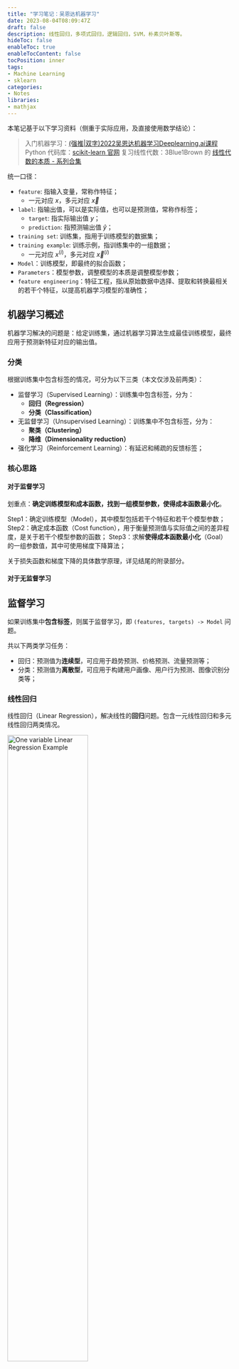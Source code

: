 ```yaml
---
title: "学习笔记：吴恩达机器学习"
date: 2023-08-04T08:09:47Z
draft: false
description: 线性回归，多项式回归，逻辑回归，SVM，朴素贝叶斯等。
hideToc: false
enableToc: true
enableTocContent: false
tocPosition: inner
tags:
- Machine Learning
- sklearn
categories:
- Notes
libraries:
- mathjax
---
```


本笔记基于以下学习资料（侧重于实际应用，及直接使用数学结论）：
> 入门机器学习：[(强推|双字)2022吴恩达机器学习Deeplearning.ai课程](https://www.bilibili.com/video/BV1Pa411X76s/)
> Python 代码库：[scikit-learn 官网](https://scikit-learn.org/stable/index.html)
> 复习线性代数：3Blue1Brown 的 [线性代数的本质 - 系列合集](https://www.bilibili.com/video/BV1ys411472E/)

统一口径：

- `feature`: 指输入变量，常称作特征；
  - 一元对应 $x$，多元对应 $\vec x$
- `label`: 指输出值，可以是实际值，也可以是预测值，常称作标签；
  - `target`: 指实际输出值 $y$；
  - `prediction`: 指预测输出值 $\hat y$；
- `training set`: 训练集，指用于训练模型的数据集；
- `training example`: 训练示例，指训练集中的一组数据；
  - 一元对应 $x^{(i)}$，多元对应 $\vec x^{(i)}$
- `Model`：训练模型，即最终的拟合函数；
- `Parameters`：模型参数，调整模型的本质是调整模型参数；
- `feature engineering`：特征工程，指从原始数据中选择、提取和转换最相关的若干个特征，以提高机器学习模型的准确性；

## 机器学习概述

机器学习解决的问题是：给定训练集，通过机器学习算法生成最佳训练模型，最终应用于预测新特征对应的输出值。

### 分类

根据训练集中包含标签的情况，可分为以下三类（本文仅涉及前两类）：

- 监督学习（Supervised Learning）：训练集中包含标签，分为：
  - **回归（Regression）**
  - **分类（Classification）**
- 无监督学习（Unsupervised Learning）：训练集中不包含标签，分为：
  - **聚类（Clustering）**
  - **降维（Dimensionality reduction）**
- 强化学习（Reinforcement Learning）：有延迟和稀疏的反馈标签；

### 核心思路

#### 对于监督学习

划重点：**确定训练模型和成本函数，找到一组模型参数，使得成本函数最小化**。

Step1：确定训练模型（Model），其中模型包括若干个特征和若干个模型参数；
Step2：确定成本函数（Cost function），用于衡量预测值与实际值之间的差异程度，是关于若干个模型参数的函数；
Step3：求解**使得成本函数最小化**（Goal）的一组参数值，其中可使用梯度下降算法；

关于损失函数和梯度下降的具体数学原理，详见结尾的附录部分。

#### 对于无监督学习


## 监督学习

如果训练集中**包含标签**，则属于监督学习，即 `(features, targets) -> Model` 问题。

共以下两类学习任务：
- 回归：预测值为**连续型**，可应用于趋势预测、价格预测、流量预测等；
- 分类：预测值为**离散型**，可应用于构建用户画像、用户行为预测、图像识别分类等；

### 线性回归

线性回归（Linear Regression），解决线性的**回归**问题。包含一元线性回归和多元线性回归两类情况。

<img src='https://scikit-learn.org/stable/_images/sphx_glr_plot_ols_001.png' alt='One variable Linear Regression Example' width='60%'>

#### 原理

目标：求解一组模型参数 $(\vec{w},b)$ 使得成本函数 $J$ 最小化。

$$ 
f_{\vec{w},b}(\vec{x}) = \sum_{j=1}^{n} w_j x_j + b 
= \begin{bmatrix}w_1 \\\\ w_2 \\\\ \vdots \\\\ w_n \end{bmatrix} \cdot \begin{bmatrix}x_1 \\\\ x_2 \\\\ \vdots \\\\ x_n \end{bmatrix} + b 
= \vec{w} \cdot \vec{x} + b 
\tag{Model}
$$

$$ J(\vec{w},b) = \frac{1}{2m} \displaystyle\sum_{i=1}^{m} (f_{\vec{w},b}(\vec{x}^{(i)}) - y^{(i)})^2 \tag{Cost function} $$

$$ J(\vec{w},b) = \frac{1}{2m} \displaystyle\sum_{i=1}^{m} (f_{\vec{w},b}(\vec{x}^{(i)}) - y^{(i)})^2 + \alpha {\lVert \vec{w} \rVert}_1 \tag{Cost function: L1 norm} $$

$$ J(\vec{w},b) = \frac{1}{2m} \displaystyle\sum_{i=1}^{m} (f_{\vec{w},b}(\vec{x}^{(i)}) - y^{(i)})^2 + \alpha {\lVert \vec{w} \rVert}_2^2 \tag{Cost function: L2 norm} $$

$$ \min_{\vec{w},b} J(\vec{w},b) \tag{Goal} $$

其中，模型参数如下:
- $\vec{w} = \begin{bmatrix}w_1 \\\\ w_2 \\\\ \vdots \\\\ w_n \end{bmatrix}$，分别对应 n 个特征的权重（weights）或系数（coefficients）；
- $b$：偏差（bias）或截距（intercept）；

说明：
- 当 n = 1 时，对应一元线性回归，即 $ f_{w,b}(x) = wx + b $；当 n >= 2 时，对应多元线性回归；
- 对于普通最小二乘法：
  - $MSE = \frac{1}{m} \displaystyle\sum_{i=1}^{m} (f_{\vec{w},b}(\vec{x}^{(i)}) - y^{(i)})^2$，但机器学习中经验使用 $\frac{1}{2} MSE$，仅用于求导数/偏导数时，计算消去常数2，并不影响结果；
- 三种成本函数分别对应的线性回归模型：
  - 普通最小二乘回归；
  - Lasso 回归（也称作 L1 回归或套索回归）：
    - 作用：可进行特征选择，即让特征系数取零；
    - 方法：在最小二乘法的基础上，添加了 L1 正则项 $\alpha {\lVert \vec{w} \rVert}_1$ 作为惩罚（其中 $\alpha > 0$）；
  - Ridge 回归（也称作 L2 回归或岭回归）：
    - 作用：可防止过拟合；
    - 方法：在最小二乘法的基础上，添加了 L2 正则项即 $\alpha {\lVert \vec{w} \rVert}_2^2$ 作为惩罚（其中 $\alpha > 0$）；

#### 示例

##### 一元线性回归

以下示例来源于 sklearn 的糖尿病数据集。

```python
import numpy as np
import matplotlib.pyplot as plt
from sklearn.datasets import load_diabetes
from sklearn.linear_model import LinearRegression
from sklearn.model_selection import train_test_split
from sklearn.metrics import mean_squared_error, r2_score

# 加载数据集：仅取其中一个特征，并拆分训练集/测试集（7/3）
features, target = load_diabetes(return_X_y=True)
feature = features[:, np.newaxis, 2]
X_train, X_test, y_train, y_test = train_test_split(feature, target, test_size=0.3, random_state=8)
print('特征数量：{} 个（原始数据集共 {} 个特征）\n总样本量：共 {} 组，其中训练集 {} 组，测试集 {} 组'.format(feature.shape[1], features.shape[1], target.shape[0], X_train.shape[0], X_test.shape[0]))

# 创建线性回归模型并拟合数据
model = LinearRegression()
model.fit(X_train, y_train)

# 获取模型参数
w = model.coef_
b = model.intercept_
print('模型参数：w={}, b={}'.format(w, b))

# 衡量模型性能：R2 和 MSE
y_train_pred = model.predict(X_train)
y_test_pred = model.predict(X_test)
# R2（决定系数，1最佳），计算等同于 r2_score(y_true, y_pred)
r2_train = model.score(X_train, y_train)
r2_test = model.score(X_test, y_test)
# MSE（均方误差）
mse_train = mean_squared_error(y_train, y_train_pred)
mse_test = mean_squared_error(y_test, y_test_pred)
print('模型性能：\n  训练集：R2={:.3f}, MSE={:.3f}\n  测试集：R2={:.3f}, MSE={:.3f}'.format(r2_train, mse_train, r2_test, mse_test))

# 绘图
plt.title('LinearRegression (One variable)')
plt.scatter(X_train, y_train, color='red', marker='X')
plt.plot(X_test, y_pred, linewidth=3)
plt.legend(['training points', 'model: $y={:.2f}x+{:.2f}$'.format(w[0], b)])
plt.savefig('LinearRegression_diabetes.svg')
```
<img src='https://user-images.githubusercontent.com/46241961/273402064-fdd2a737-a691-45bc-8c17-6f921e02d487.svg' alt='一元线性回归-糖尿病数据集' width=80%>

##### 多元线性回归

以下示例来源于 sklearn 的糖尿病数据集，选取了所有的特征，并对比了普通最小二乘/Lasso/Ridge 三种回归的模型性能。

```python
import numpy as np
import matplotlib.pyplot as plt
from sklearn.datasets import load_diabetes
from sklearn.linear_model import LinearRegression, Lasso, Ridge
from sklearn.model_selection import train_test_split
from sklearn.metrics import mean_squared_error

# 加载数据集：取所有特征，并拆分训练集/测试集（7/3）
features, target = load_diabetes(return_X_y=True)
X_train, X_test, y_train, y_test = train_test_split(features, target, test_size=0.3, random_state=8)
print('特征数量：{} 个\n总样本量：共 {} 组，其中训练集 {} 组，测试集 {} 组'.format(features.shape[1], target.shape[0], X_train.shape[0], X_test.shape[0]))

def _models(alpha=1):
    lr = LinearRegression().fit(X_train, y_train) # 第一种：普通最小二乘回归
    lasso = Lasso(alpha=alpha).fit(X_train, y_train) # 第二种：Lasso/L1/套索回归
    ridge = Ridge(alpha=alpha).fit(X_train, y_train) # 第三种：Ridge/L2/岭回归
    return lr, lasso, ridge

# 对比四组 alpha 取值
alphas_list = [0.05, 0.1, 0.5, 1]

for i in range(len(alphas_list)):
    alpha = alphas_list[i]
    print('\n======== alpha={} ========'.format(alpha))
    
    # 对比三种线性模型
    models = _models(alpha=alpha)
    for model in models:    
        # 模型参数
        w = model.coef_
        b = model.intercept_

        # 模型性能：R2 和 MSE
        r2_train = model.score(X_train, y_train)
        r2_test = model.score(X_test, y_test)
        mse_train = mean_squared_error(y_train, model.predict(X_train))
        mse_test = mean_squared_error(y_test, model.predict(X_test))
    
        # 打印
        model_name = model.__class__.__name__
        print('{}：\n  模型参数：w={}, b={:.3f}\n  训练集：R2={:.3f}, MSE={:.3f}\n  测试集：R2={:.3f}, MSE={:.3f}'.format(model_name, w, b, r2_train, mse_train, r2_test, mse_test))
```

上述模型结果是 $y = x_1 + 2x_2 + 3$

### 多项式回归

多项式回归（Polynomial regression），解决非线性的**回归**问题。

核心思想是将非线性问题转化为线性问题。

#### 原理

目标：求解一组模型参数 $(\vec{w},b)$ 使得成本函数 $J$ 最小化。


$$ f_{\vec{w},b}(x) = w_1x + w_2x^2 + b \tag{Model1} $$
$$ f_{\vec{w},b}(x) = w_1x + w_2x^2 + w_3x^3 + b \tag{Model2} $$
$$ f_{\vec{w},b}(x) = w_1x_1 + w_2x_2 + w_3x_1x_2 + w_4x_1^2 + w_5x_2^2 + b \tag{Model3} $$

$$ J(\vec{w},b) =  \tag{Cost function}$$

$$ \min_{\vec{w},b} J(\vec{w},b) \tag{Goal} $$

其中，模型参数如下:
- $\vec{w}$：分别对应各项的权重（weights）或系数（coefficients）；
- $b$：偏差（bias）或截距（intercept）；

说明：上述 Model1、Model2、Model3 依次是一元二次多项式、一元三次多项式、二元二次多项式。

#### 示例

以下示例为一元三次多项式。

```python
import numpy as np
import matplotlib.pyplot as plt
from sklearn.preprocessing import PolynomialFeatures
from sklearn.linear_model import LinearRegression
from sklearn.metrics import mean_squared_error, r2_score

rng = np.random.RandomState(0)

# 数据集
x = np.linspace(-3, 7, 10)
y = np.power(x, 3) + np.power(x, 2) + x + 1 + rng.randn(1)
X = x[:, np.newaxis]

# 绘制训练集
plt.figure(figsize=(8, 6))
plt.scatter(X, y, color='red', marker='X')
legend_names = ['training points']

# 多项式特征的线性回归模型
for degree in range(10):
    # 创建多项式特征
    poly = PolynomialFeatures(degree=degree)
    X_poly = poly.fit_transform(X)
    
    # 创建线性回归模型：X_poly 与 y 为线性关系
    model = LinearRegression()
    model.fit(X_poly, y)

    # 使用模型预测
    y_pred = model.predict(X_poly)
    
    # 获取模型参数和性能指标
    w = model.coef_
    b = model.intercept_
    mse = mean_squared_error(y, y_pred) # 均方误差
    r2 = r2_score(y, y_pred) # 决定系数
    print('当 degree 取 {} 时，mse={}, r2={}, 模型参数 w={}, b={:.4f}'.format(degree, round(mse, 3), r2, w, b))

    # 绘图
    plt.plot(X, y_pred)
    legend_names.append('degree {}: mse {}, r2 {}'.format(degree, round(mse, 3), r2))

# 添加图例
plt.legend(legend_names)
plt.savefig('PolynomialFeatures_LinearRegression.svg')
```
<img src='https://user-images.githubusercontent.com/46241961/272204746-6f8c1665-2d34-40fc-ae86-29e8d0d7a942.svg' alt='PolynomialFeatures_LinearRegression' width='80%'>

### 逻辑回归

logistic regression，解决**分类**问题。

（binary classification）

true: 1, positive class
false: 0, negative class

logistic/sigmoid function

$$
z = \vec{w} \cdot \vec{x} + b \\\\
g(z) = \frac{1}{1+e^{-z}}
$$

$$
g(z) = g(\vec{w} \cdot \vec{x} + b) = \frac{1}{1+e^{-(\vec{w} \cdot \vec{x} + b)}} = P(y=1|x;\vec{w},b)
$$

### 决策树

Decison tree，解决**分类**问题。

- 根节点：无入多出
- 内部节点：一入多出
- 叶子结点：一入无出

熵

基尼系数

### 随机森林

Random forest，解决**分类**问题。

回归问题：求均值
分列问题：求众数

### SVM

支持向量机，解决**分类**问题。

属于线性分类器。非线性问题，可通过 kernal SVM 解决（映射到高维）；

超平面：
- 决策分界面（decision boundary）
- 边界分界面（margin boundary）

Hard-margin SVM
Soft-margin SVM：加入了容错率

### 朴素贝叶斯

Nbayes，解决**分类**问题。

### K近邻

KNN (K-Nearest Neighbors)，解决**分类+回归**问题。

### 神经网络

Neural Network，解决**分类+回归**问题。

## 无监督学习

### 概述

训练集中**不包含标签**，则属于无监督学习，即 `(features) -> Model`.

共分为两大类任务：
- 聚类（Clustering）
- 降维（Dimensionality reduction）

### K-means

解决**聚类**问题。

- K-means：将 n 个点分为 k 个簇，使得簇内具有较高的相似度，簇间具有较低的相似度；（欧氏距离）
- 
### DBSCAN

解决**聚类**问题。

- DBSCAN（密度聚类）：将 n 个点分为三类，然后删除噪音点；（曼哈顿距离）
  - 核心点：在半径 eps（两个样本被看做邻域的最大举例） 内的点的个数超过 min_samples（簇的样本数）；
  - 边界点：在半径 eps 内的点的个数不超过 min_samples，但落在核心点的邻域内；
  - 噪音点：既不是核心点，也不是边界点；

### PCA

解决**降维**问题。

- PCA：主成分分析；

## 模型评估

### 混淆矩阵

（confusion matrix）

用于分类模型的效果评估。以下以二分类模型为例：

| 预测/实际&nbsp;&nbsp;&nbsp; | Positive&nbsp;&nbsp;&nbsp; | Negative&nbsp;&nbsp;&nbsp; |
| ---------- | ---------- | ---------- |
| **Positive** | TP  | FP&nbsp;&nbsp;&nbsp; | 
| **Negative** | FN  | TN&nbsp;&nbsp;&nbsp; | 

- 准确率（accuracy）：指预测正确的比例，即 $\frac{TP+TN}{TP+TN+FP+FN}$
- 精确率（precision）：也称作查准率，指预测为正中实际为正的比例，即 $\frac{TP}{TP+FP}$
- 召回率（recall）：也称作查全率，指实际为正中预测为正的比例，即 $\frac{TP}{TP+FN}$
- F1：$\frac{2 \times	 精确率 \times 召回率}{精确率 + 召回率}$

### ROC 曲线

[深入介紹及比較ROC曲線及PR曲線](https://medium.com/nlp-tsupei/roc-pr-%E6%9B%B2%E7%B7%9A-f3faa2231b8c)

用于分类模型的效果评估，以可视化的方式。


训练集和测试集
交叉验证时：将数据集分成 N 块，使用 N-1 块进行训练，再用最后一块进行测试；

## 附

两点之间距离的计算方式（相似度衡量）：
- 欧氏距离：差的平方和的平方根；
- 曼哈顿距离：差的绝对值的和；
- 马氏距离：？？协方差距离
- 余弦相似度（cosine similarity）：用两个向量夹角的余弦值衡量两个样本差异的大小；（越接近于1，说明夹角越接近于0，表明越相似）


一些术语概念：
- 方差：分散程度。样本和样本均值的差的平方和的均值；
- 协方差：线性相关性程度。若协方差为0则线性无关；
- 特征向量：矩阵的特征向量。数据集结构的非零向量；空间中每个点对应的一个坐标向量。

### SST/SSR/SSE/R<sup>2</sup>

助记小技巧：**T** is short for total, **R** is short for regression, **E** is short for error.

<img src='https://user-images.githubusercontent.com/46241961/273396195-6b600d0a-5248-4c07-aa9c-66bbc9e36518.svg' alt='LinearRegression_SST_SSR_SSE' width='80%'>

<br>以下公式统一说明：
$y$：实际值，target
$\hat{y}$：预测值，prediction
$\bar{y}$：平均值，mean

#### SST

SST (sum of squares total)：总平方和，用以衡量**实际值**偏离**均值**的程度；

$$ SST = \sum (y - \bar{y})^2 $$

思考：SST 客观存在，与回归模型无关；

#### SSR

SSR (sum of squares due to regression)：回归平方和，用于衡量**预测值**偏离**均值**的程度；

$$ SSR = \sum (\hat{y} - \bar{y})^2 $$

思考：当 SSR = SST 时，即回归模型进行了完美的预测；

#### SSE

SSE (sum of squares error)：误差平方和，用于衡量**预测值**偏离**实际值**的程度；

$$ SSE = \sum (y - \hat{y})^2 $$

思考：
- SSE 直接决定了回归模型的质量；
- 三者之间的关系是 $SST = SSR + SSE$；

#### R<sup>2</sup>

R<sup>2</sup> (coefficient of determination)：决定系数，通过**回归平方和**占比**总平方和**来衡量回归模型的质量；

$$ R^2 = \frac{SSR}{SST} = 1- \frac{SSE}{SST} $$

思考：
- 当 $R^2 \to 1$ 时，表明模型质量越高，因为此时 $SSR \to SST$，即客观存在的 $SST$，可以近似全部使用 $SSR$ 解释，此时 $SSE \to 0$；
- 当 $R^2 \to 0$ 时，表明模型质量越差，因为此时 $SSE \to SST$，即客观存在的 $SST$，几乎全部来自于 $SSE$；

### 成本函数

损失函数（Loss function）用于衡量预测值与实际值之间的差异程度，一般使用 $L$ 表示：

$$ L(f_{\vec{w},b}(\vec{x}^{(i)}), y^{(i)}) $$

成本函数（Cost function）也称作代价函数，用于评估模型的**拟合程度**。一般使用 $J$ 表示：

$$
J(\vec{w},b) = \displaystyle \frac{1}{m} \sum_{i=1}^{m} L(f_{\vec{w},b}(\vec{x}^{(i)}), y^{(i)})
$$

#### MSE Cost Function

均方误差成本函数（Mean Squared Error Cost Function），适用于线性回归模型。

$$
J(w,b) = \frac{1}{2m} \displaystyle\sum_{i=1}^{m} (\hat y^{(i)} - y^{(i)})^2 
$$
即
$$ 
J(w,b) = \frac{1}{2m} \displaystyle\sum_{i=1}^{m} (f_{w,b}(x^{(i)}) - y^{(i)})^2 
$$

其中 `m` 为训练集中训练示例数量，几何意义上指点的个数。
注意：除以 `2m` 而不是 ~~`m`~~，目的是在不影响结果的前提下，使得求解偏导数更加简洁（仅此而已）；

#### Logistic loss function

适用于逻辑回归模型。

$$
L(f_{\vec{w},b}(\vec{x}^{(i)}), y^{(i)}) = 
\begin{cases}
-log\left(f_{\vec{w},b}(\vec{x}^{(i)})\right) & if\ y^{(i)} = 1 \\\\
-log\left(1-f_{\vec{w},b}(\vec{x}^{(i)})\right) & if\ y^{(i)} = 0 \\\\
\end{cases}
$$
即
$$
-y^{(i)}log(f_{\vec{w},b}(\vec{x}^{(i)}) - (1-y^{(i)})log(f_{\vec{w},b}(\vec{x}^{(i)})
$$

### 梯度下降

#### 梯度定义

给定任意 $n$ 元**可微**函数 $$f(x_1, x_2,..., x_n)$$

则函数 $f$ 的**偏导数构成的向量**，称为梯度，记作 $grad f$ 或 $\nabla f$，即：

$$
grad f = \nabla f = (\frac{\partial f}{\partial x_1}, \frac{\partial f}{\partial x_2},..., \frac{\partial f}{\partial x_n})
$$

梯度的几何意义是，<mark>**梯度方向**是函数值上升最快的方向，反方向为下降最快的方向</mark>，因此可应用于求解多元函数的极值。

{{< expand "关于偏导数">}}

函数 $f$ 对自变量 $x_i$ 的偏导数，指保持其他自变量不变，当 $x_i$ 发生增量 $\Delta x_i$ 且趋向于零即 $\displaystyle \lim_{{\Delta x_i} \to 0} $ 时，函数 $f$ 的`瞬时变化率`：

$$ \frac{\partial f}{\partial x_i} = \lim_{{\Delta x_i} \to 0} \frac{\Delta f}{\Delta x_i} = \lim_{{\Delta x_i} \to 0} \frac{f(x_i + {\Delta x_i}, ...) - f(x_i, ...)}{\Delta x_i}
$$

注意，可微一定可导，即任意给定点的邻域内所有偏导数存在且连续。

{{< /expand >}}

#### 梯度下降算法

梯度下降（Gradient Descent）是一种迭代优化算法，用于求解任意一个可微函数的**局部最小值**。在机器学习中，常用于**最小化成本函数**，即最大程度减小预测值与实际值之间的误差。即：

给定成本函数 $J(w_1,w_2,...,w_n)$，求解一组 $(w_1,w_2,...,w_n)$，使得
$$ \min_{w_1,w_2,...,w_n} J(w_1,w_2,...,w_n) $$

实现的核心原理：<mark>**沿着梯度反方向，函数值下降最快**。</mark>

选定初始位置 $(w_1,w_2,...,w_n)$，通过重复以下步骤，直至收敛，即可得到局部最小值的解：

$$
\begin{equation} 
  \begin{pmatrix}
    w_1 \\\\
    w_2 \\\\
    \vdots \\\\
    w_n \\\\
  \end{pmatrix}
    \rightarrow
  \begin{pmatrix}
    w_1 \\\\
    w_2 \\\\
    \vdots \\\\
    w_n \\\\
  \end{pmatrix}
    - \alpha
  \begin{pmatrix}
    \frac{\partial J}{\partial w_1} \\\\
    \frac{\partial J}{\partial w_2} \\\\
    \vdots \\\\
    \frac{\partial J}{\partial w_n} \\\\
  \end{pmatrix}
\end{equation}
$$

其中：
- $\alpha$ 指学习率（Learning rate），也称作步长，决定了迭代的次数。注意 $\alpha \geq 0$，因为需要沿着梯度反方向迭代；
- 假设 $\vec{w}$ 表示点坐标对应的向量，则上述迭代步骤可使用梯度简写为：
  $$
  \vec{w} \rightarrow \vec{w} - \alpha \nabla J
  $$

##### 选择学习率

方法：给定不同 $\alpha$ 运行梯度下降时，绘制 $J$ 和 迭代次数的图，通过观察 $J$ **是否单调递减直至收敛**来判断 $\alpha$ 的选择是否合适；
  - 单调递增或有增有减：$\alpha$ 太大，步子迈大了，应该降低 $\alpha$；
  - 单调递减但未收敛：$\alpha$ 太小，学习太慢，应该提升 $\alpha$；

经验值参考：[0.001, 0.01, 0.1, 1] 或者 [0.001, 0.003, 0.01, 0.03, 0.1, 0.3, 1]


##### 梯度分类

- 批量梯度下降（Batch Gradient Descent）：使用训练集中的所有数据
- 随机梯度下降（SGD）：？？根据每个训练样本进行参数更新

### 特征缩放

特征缩放（Feature Scaling）是一种用于**标准化自变量或特征范围**的方法。

背景：不同特征之间的取值范围差异较大，导致梯度下降运行低效。特征缩放使得不同特征之间的取值范围差异，降低至可比较的范围。
  - 除上限，如 [200, 1000] -> [0.2, 1]

目标：为了使梯度下降运行的更快，最终提高模型训练性能。

经验值：
- 太大或者太小都需要：如[-0.001, 0.001]、[-100, 100]；
- 通常[-3, 3]范围内，不需要；

#### 均值归一化

Mean Normalization，与均值的差异 / 上下限的整体差异：

$$
x^{\prime} = \frac{x - \mu}{max(x) - min(x)}
$$

#### Z 分数归一化

Z-score normalization，与均值的差异 / 标准差：

$$
x^{\prime} = \frac{x - \mu}{\sigma}
$$

其中标准差（Standard Deviation）$\sigma$ 计算公式如下：

$$
\sigma = \sqrt{\frac{\sum {(x - \mu)}^2}{n}}
$$

### 过拟合

解决过拟合的方法：
1. 收集更多的训练示例；
2. 特征值选择；
3. 正则化；


<img src='https://www.nvidia.cn/content/dam/en-zz/Solutions/gtcf20/data-analytics/nvidia-ai-data-science-workflow-diagram.svg'>

<img src='https://easyai.tech/wp-content/uploads/2022/08/523c0-2019-08-21-application.png.webp'>

<img src='https://www.tibco.com/sites/tibco/files/media_entity/2021-05/random-forest-diagram.svg'>

<img src='https://miro.medium.com/v2/resize:fit:1204/format:webp/1*iWHiPjPv0yj3RKaw0pJ7hA.png'>